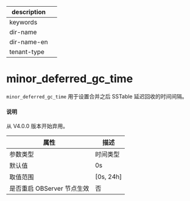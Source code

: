 |description||
|---|---|
|keywords||
|dir-name||
|dir-name-en||
|tenant-type||

# minor_deferred_gc_time

`minor_deferred_gc_time` 用于设置合并之后 SSTable 延迟回收的时间间隔。

<main id="notice" type='explain'>
  <h4>说明</h4>
  <p>从 V4.0.0 版本开始弃用。</p>
</main>

|      **属性**      |   **描述**    |
|------------------|-------------|
| 参数类型             | 时间类型        |
| 默认值              | 0s          |
| 取值范围             | \[0s, 24h] |
| 是否重启 OBServer 节点生效 | 否           |


